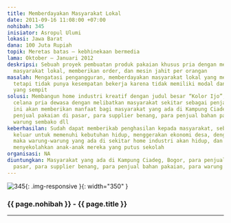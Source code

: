 ```yaml
---
title: Memberdayakan Masyarakat Lokal
date: 2011-09-16 11:08:00 +07:00
nohibah: 345
inisiator: Asropul Ulumi
lokasi: Jawa Barat
dana: 100 Juta Rupiah
topik: Meretas batas – kebhinekaan bermedia
lama: Oktober – Januari 2012
deskripsi: Sebuah proyek pembuatan produk pakaian khusus pria dengan memperkerjakan
  masyarakat lokal, memberikan order, dan mesin jahit per orangan
masalah: Mengatasi pengangguran, memberdayakan masyarakat lokal yang memiliki keahlian,
  tetapi tidak punya kesempatan bekerja karena tidak memiliki modal dan peluang pekerjaan
  yang sempit
solusi: Membangun home industri kreatif dengan judul besar “Kolor Ijo”, khusus memproduksi
  celana pria dewasa dengan melibatkan masyarakat sekitar sebagai penjahitnya. Proyek
  ini akan memberikan manfaat bagi masyarakat yang ada di Kampung Ciadeg, Bogor, para
  penjual pakaian di pasar, para supplier benang, para penjual bahan pakaian, para
  warung sembako dll
keberhasilan: Sudah dapat memberikab penghasilan kepada masyarakat, sebagai jalan
  keluar untuk memenuhi kebutuhan hidup, menggerakan ekonomi desa, dengan mereka berpenghasilan
  maka warung-warung yang ada di sekitar home industri akan hidup, dan dapat kembali
  menyekolahkan anak-anak mereka yang putus sekolah
organisasi: NA
diuntungkan: Masyarakat yang ada di Kampung Ciadeg, Bogor, para penjual pakaian di
  pasar, para supplier benang, para penjual bahan pakaian, para warung sembako dll
---
```


![345](/static/img/hibahcmb/345.png){: .img-responsive }{: width="350" }

### {{ page.nohibah }} - {{ page.title }}

---
